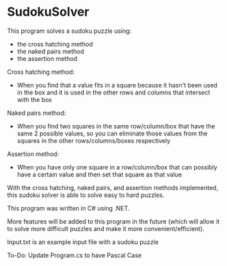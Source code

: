 # SudokuSolver

This program solves a sudoku puzzle using:
 - the cross hatching method
 - the naked pairs method
 - the assertion method

Cross hatching method: 
 - When you find that a value fits in a square because it hasn't been used in the box and it is used in the other rows and columns that intersect with the box

Naked pairs method:
 - When you find two squares in the same row/column/box that have the same 2 possible values, so you can eliminate those values from the squares in the other rows/columns/boxes respectively

Assertion method:
 - When you have only one square in a row/column/box that can possibly have a certain value and then set that square as that value

With the cross hatching, naked pairs, and assertion methods implemented, this sudoku solver is able to solve easy to hard puzzles. 

This program was written in C# using .NET. 

More features will be added to this program in the future (which will allow it to solve more difficult puzzles and make it more convenient/efficient).

Input.txt is an example input file with a sudoku puzzle

To-Do:
    Update Program.cs to have Pascal Case